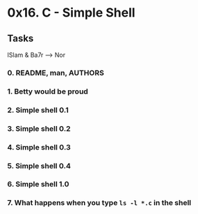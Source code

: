 # 0x16. C - Simple Shell

## Tasks

ISlam & Ba7r --> Nor

### 0\. README, man, AUTHORS

### 1\. Betty would be proud

### 2\. Simple shell 0.1

### 3\. Simple shell 0.2

### 4\. Simple shell 0.3

### 5\. Simple shell 0.4

### 6\. Simple shell 1.0

### 7\. What happens when you type `ls -l *.c` in the shell
